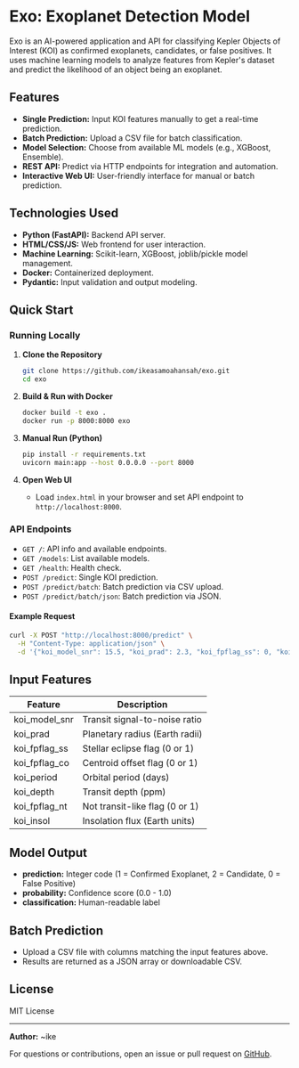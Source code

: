 # Exo: Exoplanet Detection Model

Exo is an AI-powered application and API for classifying Kepler Objects of Interest (KOI) as confirmed exoplanets, candidates, or false positives. It uses machine learning models to analyze features from Kepler's dataset and predict the likelihood of an object being an exoplanet.

## Features

- **Single Prediction:** Input KOI features manually to get a real-time prediction.
- **Batch Prediction:** Upload a CSV file for batch classification.
- **Model Selection:** Choose from available ML models (e.g., XGBoost, Ensemble).
- **REST API:** Predict via HTTP endpoints for integration and automation.
- **Interactive Web UI:** User-friendly interface for manual or batch prediction.

## Technologies Used

- **Python (FastAPI):** Backend API server.
- **HTML/CSS/JS:** Web frontend for user interaction.
- **Machine Learning:** Scikit-learn, XGBoost, joblib/pickle model management.
- **Docker:** Containerized deployment.
- **Pydantic:** Input validation and output modeling.

## Quick Start

### Running Locally

1. **Clone the Repository**
   ```bash
   git clone https://github.com/ikeasamoahansah/exo.git
   cd exo
   ```

2. **Build & Run with Docker**
   ```bash
   docker build -t exo .
   docker run -p 8000:8000 exo
   ```

3. **Manual Run (Python)**
   ```bash
   pip install -r requirements.txt
   uvicorn main:app --host 0.0.0.0 --port 8000
   ```

4. **Open Web UI**
   - Load `index.html` in your browser and set API endpoint to `http://localhost:8000`.

### API Endpoints

- `GET /`: API info and available endpoints.
- `GET /models`: List available models.
- `GET /health`: Health check.
- `POST /predict`: Single KOI prediction.
- `POST /predict/batch`: Batch prediction via CSV upload.
- `POST /predict/batch/json`: Batch prediction via JSON.

#### Example Request

```bash
curl -X POST "http://localhost:8000/predict" \
  -H "Content-Type: application/json" \
  -d '{"koi_model_snr": 15.5, "koi_prad": 2.3, "koi_fpflag_ss": 0, "koi_fpflag_co": 0, "koi_period": 10.5, "koi_depth": 500.0, "koi_fpflag_nt": 1, "koi_insol": 1.2}'
```

## Input Features

| Feature           | Description                                |
|-------------------|--------------------------------------------|
| koi_model_snr     | Transit signal-to-noise ratio              |
| koi_prad          | Planetary radius (Earth radii)             |
| koi_fpflag_ss     | Stellar eclipse flag (0 or 1)              |
| koi_fpflag_co     | Centroid offset flag (0 or 1)              |
| koi_period        | Orbital period (days)                      |
| koi_depth         | Transit depth (ppm)                        |
| koi_fpflag_nt     | Not transit-like flag (0 or 1)             |
| koi_insol         | Insolation flux (Earth units)              |

## Model Output

- **prediction:** Integer code (1 = Confirmed Exoplanet, 2 = Candidate, 0 = False Positive)
- **probability:** Confidence score (0.0 - 1.0)
- **classification:** Human-readable label

## Batch Prediction

- Upload a CSV file with columns matching the input features above.
- Results are returned as a JSON array or downloadable CSV.

## License

MIT License

---

**Author:** ~ike

For questions or contributions, open an issue or pull request on [GitHub](https://github.com/ikeasamoahansah/exo).
````
